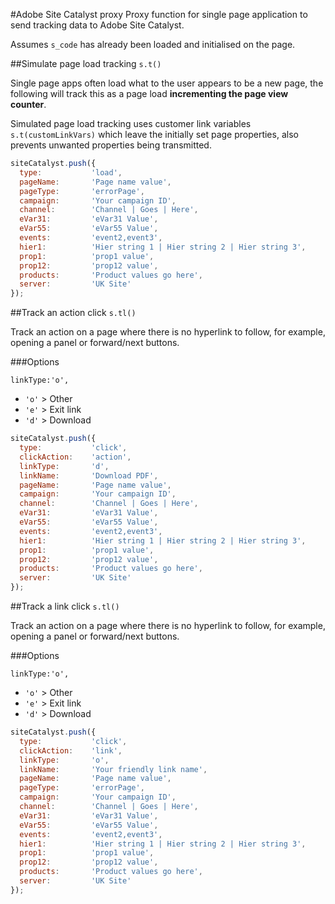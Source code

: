 #Adobe Site Catalyst proxy
Proxy function for single page application to send tracking data to Adobe Site Catalyst.  

Assumes `s_code` has already been loaded and initialised on the page.  

##Simulate page load tracking `s.t()`

Single page apps often load what to the user appears to be a new page, the following will track this as a page load **incrementing the page view counter**.

Simulated page load tracking uses customer link variables `s.t(customLinkVars)` which leave the initially set page properties, also prevents unwanted properties being transmitted.

````javascript
siteCatalyst.push({
  type:           'load',
  pageName:       'Page name value', 
  pageType:       'errorPage',
  campaign:       'Your campaign ID',
  channel:        'Channel | Goes | Here', 
  eVar31:         'eVar31 Value',
  eVar55:         'eVar55 Value',
  events:         'event2,event3',
  hier1:          'Hier string 1 | Hier string 2 | Hier string 3',
  prop1:          'prop1 value',
  prop12:         'prop12 value',
  products:       'Product values go here',
  server:         'UK Site' 
});
````

##Track an action click `s.tl()`

Track an action on a page where there is no hyperlink to follow, for example, opening a panel or forward/next buttons.

###Options

`linkType:'o',` 

* `'o'` > Other
* `'e'` > Exit link
* `'d'` > Download

````javascript
siteCatalyst.push({
  type:           'click',
  clickAction:    'action',
  linkType:       'd',
  linkName:       'Download PDF', 
  pageName:       'Page name value', 
  campaign:       'Your campaign ID',
  channel:        'Channel | Goes | Here', 
  eVar31:         'eVar31 Value',
  eVar55:         'eVar55 Value',
  events:         'event2,event3',
  hier1:          'Hier string 1 | Hier string 2 | Hier string 3', 
  prop1:          'prop1 value',
  prop12:         'prop12 value',
  products:       'Product values go here',
  server:         'UK Site' 
});

````
##Track a link click `s.tl()`

Track an action on a page where there is no hyperlink to follow, for example, opening a panel or forward/next buttons.

###Options

`linkType:'o',` 

* `'o'` > Other
* `'e'` > Exit link
* `'d'` > Download

````javascript
siteCatalyst.push({
  type:           'click',
  clickAction:    'link',
  linkType:       'o',
  linkName:       'Your friendly link name', 
  pageName:       'Page name value', 
  pageType:       'errorPage',
  campaign:       'Your campaign ID',
  channel:        'Channel | Goes | Here', 
  eVar31:         'eVar31 Value',
  eVar55:         'eVar55 Value',
  events:         'event2,event3',
  hier1:          'Hier string 1 | Hier string 2 | Hier string 3', 
  prop1:          'prop1 value',
  prop12:         'prop12 value',
  products:       'Product values go here',
  server:         'UK Site' 
});
````

